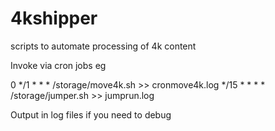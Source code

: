 # 4kshipper
scripts to automate processing of 4k content

Invoke via cron jobs eg

0 */1 * * * /storage/move4k.sh >> cronmove4k.log
*/15 * * * * /storage/jumper.sh >> jumprun.log


Output in log files if you need to debug
